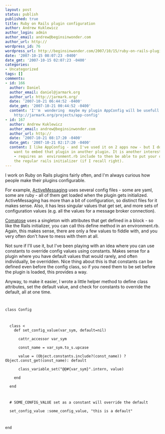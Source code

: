 ```yaml
---
layout: post
status: publish
published: true
title: Ruby on Rails plugin configuration
author: Andrew Kuklewicz
author_login: admin
author_email: andrew@beginsinwonder.com
author_url: http://
wordpress_id: 76
wordpress_url: http://beginsinwonder.com/2007/10/15/ruby-on-rails-plugin-configuration/
date: '2007-10-15 08:07:23 -0400'
date_gmt: '2007-10-15 02:07:23 -0400'
categories:
- Uncategorized
tags: []
comments:
- id: 166
  author: Daniel
  author_email: daniel@jarmark.org
  author_url: http://jarmark.org/
  date: '2007-10-21 06:44:52 -0400'
  date_gmt: '2007-10-21 00:44:52 -0400'
  content: 'I''m  wondering  maybe my plugin AppConfig will be usefull for You vide:
    http://jarmark.org/projects/app-config'
- id: 167
  author: Andrew Kuklewicz
  author_email: andrew@beginsinwonder.com
  author_url: http://
  date: '2007-10-21 08:17:20 -0400'
  date_gmt: '2007-10-21 02:17:20 -0400'
  content: I like AppConfig - and I've used it on 2 apps now - but I don't think I
    want to embed that plugin in another plugin. It is another interesting approach
    - requires an  environment.rb include to then be able to put your own config into
    the regular rails initializer (if I recall right).
---
```

<p>I work on Ruby on Rails plugins fairly often, and I'm always curious how people make their plugins configurable.</p>
<p>For example, <a href="http://code.google.com/p/activemessaging/">ActiveMessaging</a> uses several config files - some are yaml, some are ruby - all of them get loaded when the plugin gets initialized.  ActiveMessaging has more than a bit of configuration, so distinct files for it makes sense.  Also, it has less singular values that get set, and more sets of configuration values (e.g. all the values for a message broker connection).</p>
<p><a href="http://comatose.rubyforge.org/index.html">Comatose</a> uses a singleton with attributes that get defined in a block - so like the Rails initializer, you can call this define method in an environment.rb.  Again, this makes sense, there are only a few values to fiddle with, and you very often don't have to mess with them at all.</p>
<p>Not sure if I'll use it, but I've been playing with an idea where you can use constants to override config values using constants.  Makes sense for a plugin where you have default values that would rarely, and often individually, be overridden.  Nice thing about this is that constants can be defined even before the config class, so if you need them to be set before the plugin is loaded, this provides a way.  </p>
<p>Anyway, to make it easier, I wrote a little helper method to define class attributes, set the default value, and check for constants to override the default, all at one time.</p>
<p><code><br />
class Config</p>
<p>  class <<self<br />
    def set_config_value(var_sym, default=nil)<br />
      cattr_accessor var_sym<br />
      const_name = var_sym.to_s.upcase<br />
      value = (Object.constants.include?(const_name)) ? Object.const_get(const_name): default<br />
      class_variable_set("@@#{var_sym}".intern, value)<br />
    end<br />
  end</p>
<p>  # SOME_CONFIG_VALUE set as a constant will override the default<br />
  set_config_value :some_config_value, "this is a default"</p>
<p>end<br />
</code></p>
